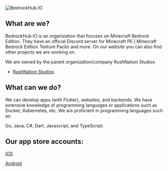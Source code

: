![BedrockHub.IO](https://user-images.githubusercontent.com/24614527/233809161-f4e5c33c-d023-41c8-9959-0c10e2d3881a.png)


## What are we?
BedrockHub.IO is an organization that focuses on Minecraft Bedrock Edition. They have an official Discord server for Minecraft PE | Minecraft Bedrock Edition Texture Packs and more. On our website you can also find other projects we are working on.

We are owned by the parent organization/company RushNation Studios

- [RushNation Studios](https://rushnation.net) 
## What can we do?
We can develop apps (with Flutter), websites, and backends. We have extensive knowledge of programming languages or applications such as Docker, Kubernetes, etc. We are proficient in programming languages such as:

Go, Java, C#, Dart, Javascript, and TypeScript.

## Our app store accounts:
[IOS](https://apps.apple.com/us/developer/rushnation-studios/id1546403663=)

[Android](https://play.google.com/store/apps/dev?id=8473970092605055225&hl=gsw&gl=US)
